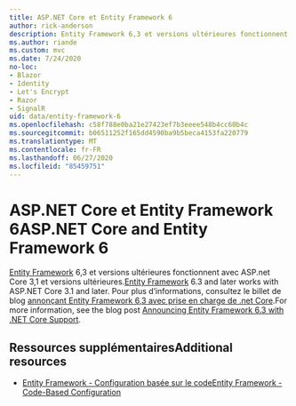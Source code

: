 ```yaml
---
title: ASP.NET Core et Entity Framework 6
author: rick-anderson
description: Entity Framework 6,3 et versions ultérieures fonctionnent avec ASP.NET Core 3,1 et versions ultérieures.
ms.author: riande
ms.custom: mvc
ms.date: 7/24/2020
no-loc:
- Blazor
- Identity
- Let's Encrypt
- Razor
- SignalR
uid: data/entity-framework-6
ms.openlocfilehash: c58f788e0ba21e27423ef7b3eeee548b4cc60b4c
ms.sourcegitcommit: b06511252f165dd4590ba9b5beca4153fa220779
ms.translationtype: MT
ms.contentlocale: fr-FR
ms.lasthandoff: 06/27/2020
ms.locfileid: "85459751"
---
```

# <a name="aspnet-core-and-entity-framework-6"></a><span data-ttu-id="13942-103">ASP.NET Core et Entity Framework 6</span><span class="sxs-lookup"><span data-stu-id="13942-103">ASP.NET Core and Entity Framework 6</span></span>

<span data-ttu-id="13942-104">[Entity Framework](/ef/ef6/) 6,3 et versions ultérieures fonctionnent avec ASP.net Core 3,1 et versions ultérieures.</span><span class="sxs-lookup"><span data-stu-id="13942-104">[Entity Framework](/ef/ef6/) 6.3 and later works with ASP.NET Core 3.1 and later.</span></span> <span data-ttu-id="13942-105">Pour plus d’informations, consultez le billet de blog [annonçant Entity Framework 6,3 avec prise en charge de .net Core](https://devblogs.microsoft.com/dotnet/announcing-entity-framework-6-3-preview-with-net-core-support/).</span><span class="sxs-lookup"><span data-stu-id="13942-105">For more information, see the blog post [Announcing Entity Framework 6.3 with .NET Core Support](https://devblogs.microsoft.com/dotnet/announcing-entity-framework-6-3-preview-with-net-core-support/).</span></span>

## <a name="additional-resources"></a><span data-ttu-id="13942-106">Ressources supplémentaires</span><span class="sxs-lookup"><span data-stu-id="13942-106">Additional resources</span></span>

* [<span data-ttu-id="13942-107">Entity Framework - Configuration basée sur le code</span><span class="sxs-lookup"><span data-stu-id="13942-107">Entity Framework - Code-Based Configuration</span></span>](/ef6/fundamentals/configuring/code-based)
